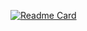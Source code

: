 [![Readme Card](https://github-readme-stats.vercel.app/api/pin/?username=JustXale&repo=github-readme-stats)](https://github.com/anuraghazra/github-readme-stats)
